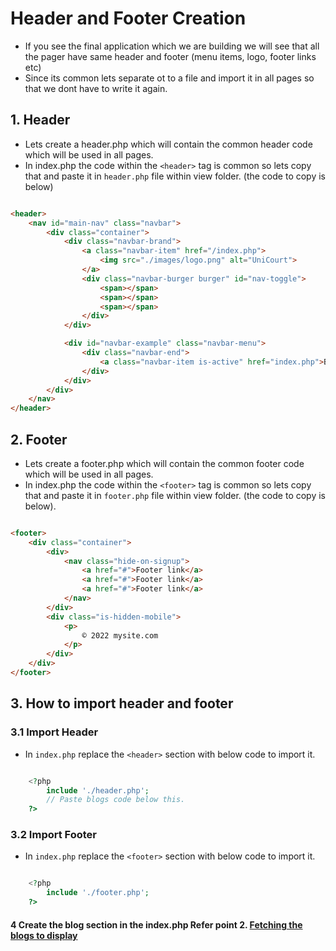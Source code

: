# Header and Footer Creation

- If you see the final application which we are building we will see that all the pager have same header and footer (menu items, logo, footer links etc)
- Since its common lets separate ot to a file and import it in all pages so that we dont have to write it again.

## 1. Header

- Lets create a header.php which will contain the common header code which will be used in all pages.
- In index.php the code within the `<header>` tag is common so lets copy that and paste it in `header.php` file within view folder. (the code to copy is below)

```html

<header>
    <nav id="main-nav" class="navbar">
        <div class="container">
            <div class="navbar-brand">
                <a class="navbar-item" href="/index.php">
                    <img src="./images/logo.png" alt="UniCourt">
                </a>
                <div class="navbar-burger burger" id="nav-toggle">
                    <span></span>
                    <span></span>
                    <span></span>
                </div>
            </div>

            <div id="navbar-example" class="navbar-menu">
                <div class="navbar-end">
                    <a class="navbar-item is-active" href="index.php">Blog</a>
                </div>
            </div>
        </div>
    </nav>
</header>

```

## 2. Footer

- Lets create a footer.php which will contain the common footer code which will be used in all pages.
- In index.php the code within the `<footer>` tag is common so lets copy that and paste it in `footer.php` file within view folder. (the code to copy is below).

```html

<footer>
    <div class="container">
        <div>
            <nav class="hide-on-signup">
                <a href="#">Footer link</a>
                <a href="#">Footer link</a>
                <a href="#">Footer link</a>
            </nav>
        </div>
        <div class="is-hidden-mobile">
            <p>
                © 2022 mysite.com
            </p>
        </div>
    </div>
</footer>

```

## 3. How to import header and footer

### 3.1 Import Header

- In `index.php` replace the `<header>` section with below code to import it.

```php

    <?php 
        include './header.php';
        // Paste blogs code below this.
    ?>

```

### 3.2 Import Footer

- In `index.php` replace the `<footer>` section with below code to import it.

```php

    <?php 
        include './footer.php';
    ?>

```

#### 4 Create the blog section in the index.php Refer point 2. [Fetching the blogs to display](./index_code.md)
